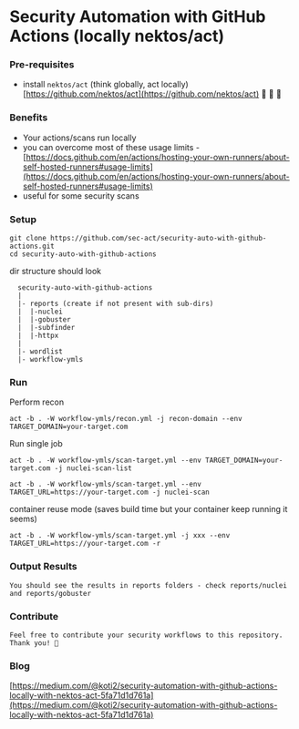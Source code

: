 # Security Automation with GitHub Actions (locally nektos/act)

### Pre-requisites
  - install `nektos/act` (think globally, act locally) [https://github.com/nektos/act](https://github.com/nektos/act) :clap: :clap: :handshake:

### Benefits
  - Your actions/scans run locally
  - you can overcome most of these usage limits - [https://docs.github.com/en/actions/hosting-your-own-runners/about-self-hosted-runners#usage-limits](https://docs.github.com/en/actions/hosting-your-own-runners/about-self-hosted-runners#usage-limits)
  - useful for some security scans

### Setup
```
git clone https://github.com/sec-act/security-auto-with-github-actions.git
cd security-auto-with-github-actions
```
dir structure should look
```
  security-auto-with-github-actions
  |
  |- reports (create if not present with sub-dirs)
  |  |-nuclei
  |  |-gobuster
  |  |-subfinder
  |  |-httpx
  |
  |- wordlist
  |- workflow-ymls
```
### Run
Perform recon
```
act -b . -W workflow-ymls/recon.yml -j recon-domain --env TARGET_DOMAIN=your-target.com
```

Run single job

```
act -b . -W workflow-ymls/scan-target.yml --env TARGET_DOMAIN=your-target.com -j nuclei-scan-list
```

```
act -b . -W workflow-ymls/scan-target.yml --env TARGET_URL=https://your-target.com -j nuclei-scan
```

container reuse mode (saves build time but your container keep running it seems)
```
act -b . -W workflow-ymls/scan-target.yml -j xxx --env TARGET_URL=https://your-target.com -r
```


### Output Results
```
You should see the results in reports folders - check reports/nuclei and reports/gobuster
```

### Contribute
```
Feel free to contribute your security workflows to this repository. Thank you! 🙏 
```

### Blog
  [https://medium.com/@koti2/security-automation-with-github-actions-locally-with-nektos-act-5fa71d1d761a](https://medium.com/@koti2/security-automation-with-github-actions-locally-with-nektos-act-5fa71d1d761a)

